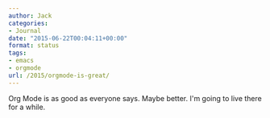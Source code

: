 ```yaml
---
author: Jack
categories:
- Journal
date: "2015-06-22T00:04:11+00:00"
format: status
tags:
- emacs
- orgmode
url: /2015/orgmode-is-great/
---
```


Org Mode is as good as everyone says. Maybe better. I'm going to live there for a while.